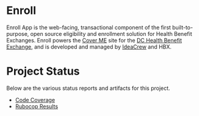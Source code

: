 # Enroll

Enroll App is the web-facing, transactional component of the first built-to-purpose, open source eligibility and enrollment solution for Health Benefit Exchanges. Enroll powers the [Cover ME](https://dchealthlink.com/) site for the [DC Health Benefit Exchange](http://hbx.dc.gov/), and is developed and managed by [IdeaCrew](http://www.ideacrew.com) and HBX.

# Project Status

Below are the various status reports and artifacts for this project.

* [Code Coverage](../coverage/index.html)
* [Rubocop Results](../rubocop/index.html)
